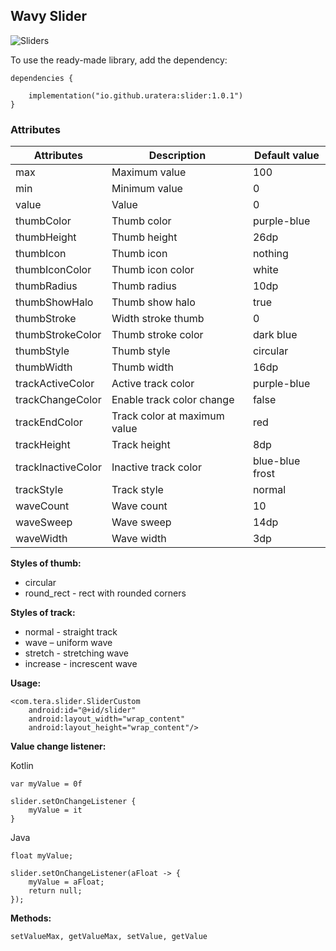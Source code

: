 ## Wavy Slider

![Sliders](https://github.com/user-attachments/assets/19e21704-dc30-48a3-8d5f-1118dc9d4ee9)

To use the ready-made library, add the dependency:
```
dependencies {

    implementation("io.github.uratera:slider:1.0.1")
}
```

### Attributes
|Attributes    |Description   |Default value|
|--------------|--------------|-------------|
max            |Maximum value |100
min            |Minimum value |0
value          |Value         |0
thumbColor     |Thumb color   |purple-blue
thumbHeight    |Thumb height  |26dp
thumbIcon      |Thumb icon    |nothing
thumbIconColor |Thumb icon color |white
thumbRadius    |Thumb radius     |10dp
thumbShowHalo      |Thumb show halo    |true
thumbStroke        |Width stroke thumb |0
thumbStrokeColor   |Thumb stroke color |dark blue
thumbStyle         |Thumb style        |circular
thumbWidth         |Thumb width        |16dp
trackActiveColor   |Active track color |purple-blue
trackChangeColor   |Enable track color change |false
trackEndColor      |Track color at maximum value |red
trackHeight        |Track height         |8dp
trackInactiveColor |Inactive track color |blue-blue frost
trackStyle         |Track style |normal
waveCount          |Wave count  |10
waveSweep          |Wave sweep  |14dp
waveWidth          |Wave width  |3dp

**Styles of thumb:**
- circular
- round_rect - rect with rounded corners

**Styles of track:**
- normal - straight track
- wave – uniform wave
- stretch - stretching wave
- increase - increscent wave

**Usage:**
```
<com.tera.slider.SliderCustom
    android:id="@+id/slider"
    android:layout_width="wrap_content"
    android:layout_height="wrap_content"/>
```

**Value change listener:**

Kotlin
```
var myValue = 0f

slider.setOnChangeListener {
    myValue = it
}
```
Java
```
float myValue;

slider.setOnChangeListener(aFloat -> {
    myValue = aFloat;
    return null;
});
```

**Methods:**
```
setValueMax, getValueMax, setValue, getValue
```
